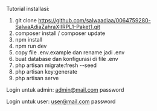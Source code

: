 Tutorial installasi:

1. git clone https://github.com/salwaadiaa/0064759280-SalwaAdiaZahraXIIRPL1-Paket1.git
2. composer install / composer update
3. npm install 
4. npm run dev
5. copy file .env.example dan rename jadi .env
6. buat database dan konfigurasi di file .env
7. php artisan migrate:fresh --seed
8. php artisan key:generate
9. php artisan serve

Login untuk admin:
admin@mail.com
password

Login untuk user:
user@mail.com
password

